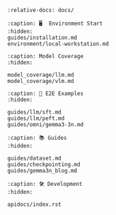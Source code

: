 ```{include} ../README.md
:relative-docs: docs/
```

```{toctree}
:caption: 🖥️  Environment Start
:hidden:
guides/installation.md
environment/local-workstation.md
```
<!--
environment/cluster.md
-->

```{toctree}
:caption: Model Coverage
:hidden:

model_coverage/llm.md
model_coverage/vlm.md
```

```{toctree}
:caption: 🚀 E2E Examples
:hidden:

guides/llm/sft.md
guides/llm/peft.md
guides/omni/gemma3-3n.md
```

```{toctree}
:caption: 📚 Guides
:hidden:

guides/dataset.md
guides/checkpointing.md
guides/gemma3n_blog.md
```

```{toctree}
:caption: 🛠️ Development
:hidden:

apidocs/index.rst
```
